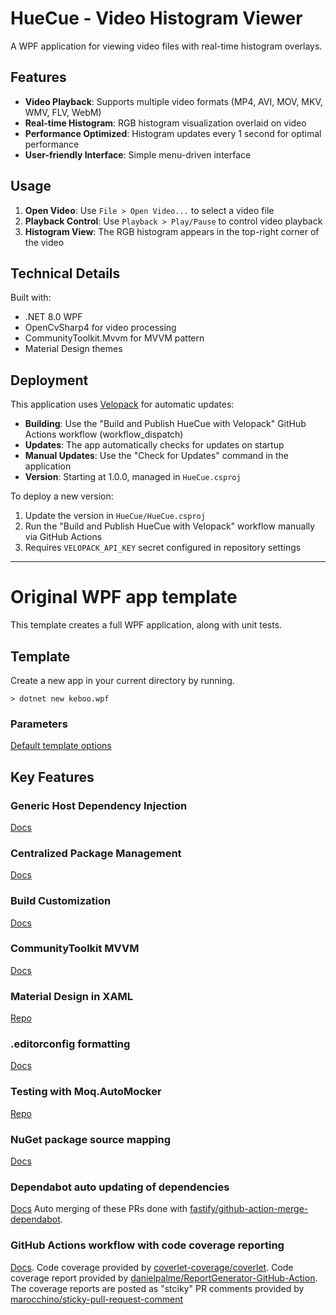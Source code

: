 # HueCue - Video Histogram Viewer
A WPF application for viewing video files with real-time histogram overlays.

## Features

- **Video Playback**: Supports multiple video formats (MP4, AVI, MOV, MKV, WMV, FLV, WebM)
- **Real-time Histogram**: RGB histogram visualization overlaid on video
- **Performance Optimized**: Histogram updates every 1 second for optimal performance
- **User-friendly Interface**: Simple menu-driven interface

## Usage

1. **Open Video**: Use `File > Open Video...` to select a video file
2. **Playback Control**: Use `Playback > Play/Pause` to control video playback
3. **Histogram View**: The RGB histogram appears in the top-right corner of the video

## Technical Details

Built with:
- .NET 8.0 WPF
- OpenCvSharp4 for video processing
- CommunityToolkit.Mvvm for MVVM pattern
- Material Design themes

## Deployment

This application uses [Velopack](https://velopack.io/) for automatic updates:

- **Building**: Use the "Build and Publish HueCue with Velopack" GitHub Actions workflow (workflow_dispatch)
- **Updates**: The app automatically checks for updates on startup
- **Manual Updates**: Use the "Check for Updates" command in the application
- **Version**: Starting at 1.0.0, managed in `HueCue.csproj`

To deploy a new version:
1. Update the version in `HueCue/HueCue.csproj`
2. Run the "Build and Publish HueCue with Velopack" workflow manually via GitHub Actions
3. Requires `VELOPACK_API_KEY` secret configured in repository settings

---

# Original WPF app template
This template creates a full WPF application, along with unit tests.

## Template
Create a new app in your current directory by running.

```cli
> dotnet new keboo.wpf
```

### Parameters
[Default template options](https://learn.microsoft.com/dotnet/core/tools/dotnet-new#options)

## Key Features

### Generic Host Dependency Injection
[Docs](https://learn.microsoft.com/dotnet/core/extensions/generic-host?tabs=appbuilder&WT.mc_id=DT-MVP-5003472)

### Centralized Package Management
[Docs](https://learn.microsoft.com/nuget/consume-packages/Central-Package-Management?WT.mc_id=DT-MVP-5003472)

### Build Customization
[Docs](https://learn.microsoft.com/visualstudio/msbuild/customize-by-directory?view=vs-2022&WT.mc_id=DT-MVP-5003472)

### CommunityToolkit MVVM
[Docs](https://learn.microsoft.com/dotnet/communitytoolkit/mvvm/?WT.mc_id=DT-MVP-5003472)

### Material Design in XAML
[Repo](https://github.com/MaterialDesignInXAML/MaterialDesignInXamlToolkit)

### .editorconfig formatting
[Docs](https://learn.microsoft.com/dotnet/fundamentals/code-analysis/code-style-rule-options?WT.mc_id=DT-MVP-5003472)

### Testing with Moq.AutoMocker
[Repo](https://github.com/moq/Moq.AutoMocker)

### NuGet package source mapping
[Docs](https://learn.microsoft.com/nuget/consume-packages/package-source-mapping?WT.mc_id=DT-MVP-5003472)

### Dependabot auto updating of dependencies
[Docs](https://docs.github.com/code-security/dependabot/dependabot-version-updates)
Auto merging of these PRs done with [fastify/github-action-merge-dependabot](https://github.com/fastify/github-action-merge-dependabot).

### GitHub Actions workflow with code coverage reporting
[Docs](https://docs.github.com/actions).
Code coverage provided by [coverlet-coverage/coverlet](https://github.com/coverlet-coverage/coverlet).
Code coverage report provided by [danielpalme/ReportGenerator-GitHub-Action](https://github.com/danielpalme/ReportGenerator-GitHub-Action).
The coverage reports are posted as "stciky" PR comments provided by [marocchino/sticky-pull-request-comment](https://github.com/marocchino/sticky-pull-request-comment)